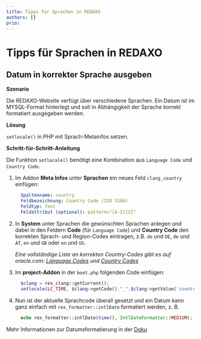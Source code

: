 ```yaml
---
title: Tipps für Sprachen in REDAXO
authors: []
prio:
---
```


# Tipps für Sprachen in REDAXO

## Datum in korrekter Sprache ausgeben

**Szenario** 

Die REDAXO-Website verfügt über verschiedene Sprachen. Ein Datum ist im MYSQL-Format hinterlegt und soll in Abhängigkeit der Sprache korrekt formatiert ausgegeben werden.

**Lösung** 

`setlocale()` in PHP mit Sprach-Metainfos setzen.

**Schritt-für-Schritt-Anleitung**

Die Funktion `setlocale()` benötigt eine Kombination aus `Language Code` und `Country Code`.

1. Im Addon __Meta Infos__ unter __Sprachen__ ein neues Feld `clang_country` einfügen:

	```yaml
	  Spaltenname: country
	  Feldbezeichnung: Country Code (ISO 3166)
	  Feldtyp: Text
	  Feldattribut (optional): pattern="[A-Z]{2}"
	```

2. In __System__ unter Sprachen die gewünschten Sprachen anlegen und dabei in den Feldern __Code__ (für `Language Code`) und __Country Code__ den korrekten Sprach- und Region-Codes eintragen, z.B. `de` und `DE`, `de` und `AT`, `en` und `GB` oder `en` und `US`.

	_Eine vollständige Liste an korrekten Country-Codes gibt es auf oracle.com: [Language Codes](https://docs.oracle.com/cd/E13214_01/wli/docs92/xref/xqisocodes.html#wp1252447) und [Country Codes](https://docs.oracle.com/cd/E13214_01/wli/docs92/xref/xqisocodes.html#wp1250799)_

3. Im __project-Addon__ in der `boot.php` folgenden Code einfügen:

	```php
	  $clang = rex_clang::getCurrent();
	  setlocale(LC_TIME, $clang->getCode()."_".$clang->getValue('country').".utf8");
	```

4. Nun ist der aktuelle Sprachcode überall gesetzt und ein Datum kann ganz einfach mit `rex_formatter::intlDate` formatiert werden, z. B.

	```php
	  echo rex_formatter::intlDate(time(), IntlDateFormatter::MEDIUM); // ergibt 12. Dez. 2021
	```

Mehr Informationen zur Datumsformatierung in der [Doku](https://redaxo.org/doku/main/formatierungen#intlformat)
